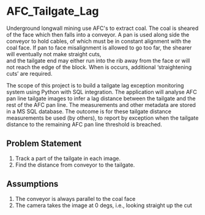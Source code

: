 # AFC_Tailgate_Lag
Underground longwall mining use AFC's to extract coal. The coal is sheared of the face which then falls into a conveyor. A pan is used along side the conveyor to hold cables,
of which must be in constant alignment with the coal face. If pan to face misalignment is allowed to go too far, the shearer will eventually not make straight cuts,  
and the tailgate end may either run into the rib away from the face or will not reach the edge of the block. When is occurs, additional ‘straightening cuts’ are required.

The scope of this project is to build a tailgate lag exception monitoring system using Python with SQL integration. The application will analyse AFC pan line tailgate images 
to infer a lag distance between the tailgate and the rest of the AFC pan line. The measurements and other metadata are stored in a MS SQL database. The outcome is for 
these tailgate distance measurements be used (by others), to report by exception when the tailgate distance to the remaining AFC pan line threshold is breached.


## Problem Statement

1. Track a part of the tailgate in each image.
2. Find the distance from conveyor to the tailgate.

## Assumptions

1. The conveyor is always parallel to the coal face
2. The camera takes the image at 0 degs, i.e., looking straight up the cut

